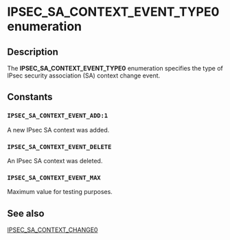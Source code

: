 # IPSEC_SA_CONTEXT_EVENT_TYPE0 enumeration

## Description

The **IPSEC_SA_CONTEXT_EVENT_TYPE0** enumeration specifies the type of IPsec security association (SA) context change event.

## Constants

### `IPSEC_SA_CONTEXT_EVENT_ADD:1`

A new IPsec SA context was added.

### `IPSEC_SA_CONTEXT_EVENT_DELETE`

An IPsec SA context was deleted.

### `IPSEC_SA_CONTEXT_EVENT_MAX`

Maximum value for testing purposes.

## See also

[IPSEC_SA_CONTEXT_CHANGE0](https://learn.microsoft.com/windows/desktop/api/ipsectypes/ns-ipsectypes-ipsec_sa_context_change0)